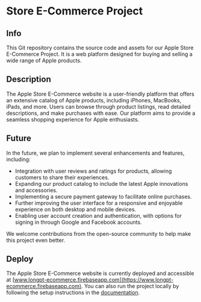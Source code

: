 # Store E-Commerce Project

## Info
This Git repository contains the source code and assets for our Apple Store E-Commerce Project. It is a web platform designed for buying and selling a wide range of Apple products.

## Description
The Apple Store E-Commerce website is a user-friendly platform that offers an extensive catalog of Apple products, including iPhones, MacBooks, iPads, and more. Users can browse through product listings, read detailed descriptions, and make purchases with ease. Our platform aims to provide a seamless shopping experience for Apple enthusiasts.

## Future
In the future, we plan to implement several enhancements and features, including:
- Integration with user reviews and ratings for products, allowing customers to share their experiences.
- Expanding our product catalog to include the latest Apple innovations and accessories.
- Implementing a secure payment gateway to facilitate online purchases.
- Further improving the user interface for a responsive and enjoyable experience on both desktop and mobile devices.
- Enabling user account creation and authentication, with options for signing in through Google and Facebook accounts.

We welcome contributions from the open-source community to help make this project even better.

## Deploy
The Apple Store E-Commerce website is currently deployed and accessible at [www.longpt-ecommerce.firebaseapp.com](https://www.longpt-ecommerce.firebaseapp.com). You can also run the project locally by following the setup instructions in the [documentation](./Installation.md).
